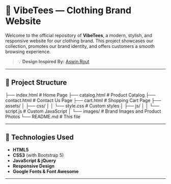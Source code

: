 # 👕 VibeTees — Clothing Brand Website

Welcome to the official repository of **VibeTees**, a modern, stylish, and responsive website for our clothing brand. This project showcases our collection, promotes our brand identity, and offers customers a smooth browsing experience.

> 💡 **Design Inspired By:** [Aswin Rout](https://aswinrout.is-a.dev/)

---

## 📁 Project Structure

├── index.html # Home Page ├── catalog.html # Product Catalog ├── contact.html # Contact Us Page ├── cart.html # Shopping Cart Page ├── assets/ │ ├── css/ │ │ └── style.css # Custom styles │ ├── js/ │ │ └── script.js # Custom JavaScript │ └── images/ # Brand Images and Product Photos └── README.md # This file

---

## 🚀 Technologies Used

- **HTML5**  
- **CSS3** (with Bootstrap 5)  
- **JavaScript & jQuery**  
- **Responsive Design**  
- **Google Fonts & Font Awesome**

---
